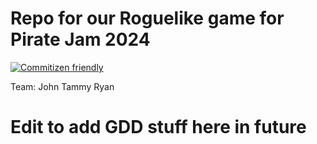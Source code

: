 # Repo for our Roguelike game for Pirate Jam 2024
[![Commitizen friendly](https://img.shields.io/badge/commitizen-friendly-brightgreen.svg)](http://commitizen.github.io/cz-cli/)

Team:
John
Tammy
Ryan

# Edit to add GDD stuff here in future
